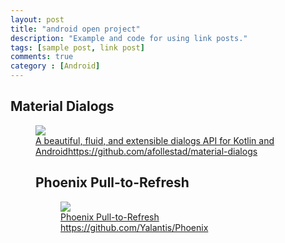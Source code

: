 ```yaml
---
layout: post
title: "android open project"
description: "Example and code for using link posts."
tags: [sample post, link post]
comments: true
category : [Android]
---
```


## Material Dialogs

<figure>
	<a href="https://raw.githubusercontent.com/afollestad/material-dialogs/master/art/showcase4.png"><img src="https://raw.githubusercontent.com/afollestad/material-dialogs/master/art/showcase4.png"></a>
	<figcaption><a href="https://raw.githubusercontent.com/afollestad/material-dialogs/master/art/showcase4.png" title="A beautiful, fluid, and extensible dialogs API for Kotlin and Android"> A beautiful, fluid, and extensible dialogs API for Kotlin and Androidhttps://github.com/afollestad/material-dialogs</a></figcaption>


## Phoenix Pull-to-Refresh

<figure>
	<a href="https://camo.githubusercontent.com/d406ac5a03a2b1fa5cf41fadc8d2408cb8709bdc/68747470733a2f2f6431337961637572716a676172612e636c6f756466726f6e742e6e65742f75736572732f3132353035362f73637265656e73686f74732f313635303331372f7265616c6573746174652d70756c6c5f312d322d332e676966"><img src="https://camo.githubusercontent.com/d406ac5a03a2b1fa5cf41fadc8d2408cb8709bdc/68747470733a2f2f6431337961637572716a676172612e636c6f756466726f6e742e6e65742f75736572732f3132353035362f73637265656e73686f74732f313635303331372f7265616c6573746174652d70756c6c5f312d322d332e676966"></a>
	<figcaption><a href="https://camo.githubusercontent.com/d406ac5a03a2b1fa5cf41fadc8d2408cb8709bdc/68747470733a2f2f6431337961637572716a676172612e636c6f756466726f6e742e6e65742f75736572732f3132353035362f73637265656e73686f74732f313635303331372f7265616c6573746174652d70756c6c5f312d322d332e676966" title="Phoenix Pull-to-Refresh">Phoenix Pull-to-Refresh https://github.com/Yalantis/Phoenix</a></figcaption>




